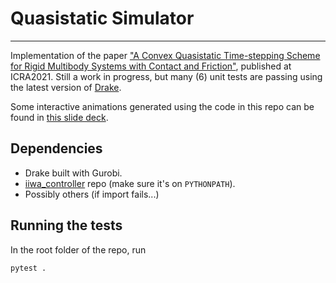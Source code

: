 # Quasistatic Simulator

----------------
Implementation of the paper ["A Convex Quasistatic Time-stepping Scheme for Rigid Multibody Systems with Contact and Friction"](http://groups.csail.mit.edu/robotics-center/public_papers/Pang20b.pdf), published at ICRA2021. Still a work in progress, but many (6) unit tests are passing using the latest version of [Drake](https://drake.mit.edu). 

Some interactive animations generated using the code in this repo can be found in [this slide deck](https://slides.com/pang/deck-28a801).

## Dependencies
- Drake built with Gurobi.
- [iiwa_controller](https://github.com/pangtao22/iiwa_controller) repo (make sure it's on `PYTHONPATH`).
- Possibly others (if import fails...)


## Running the tests
In the root folder of the repo, run 
```bash
pytest .
```

